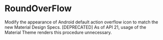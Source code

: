 RoundOverFlow
=============
Modify the appearance of Android default action overflow icon to match the new Material Design Specs.
[DEPRECATED]
As of API 21, usage of the Material Theme renders this procedure unnecessary.
